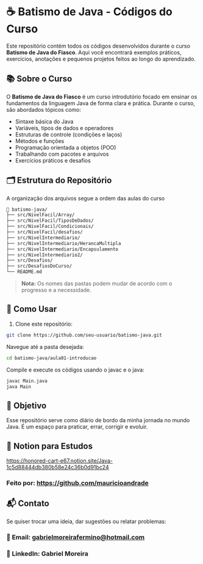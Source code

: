 # ☕ Batismo de Java - Códigos do Curso

Este repositório contém todos os códigos desenvolvidos durante o curso **Batismo de Java do Fiasco**. Aqui você encontrará exemplos práticos, exercícios, anotações e pequenos projetos feitos ao longo do aprendizado.

## 📚 Sobre o Curso

O **Batismo de Java do Fiasco** é um curso introdutório focado em ensinar os fundamentos da linguagem Java de forma clara e prática. Durante o curso, são abordados tópicos como:

- Sintaxe básica do Java
- Variáveis, tipos de dados e operadores
- Estruturas de controle (condições e laços)
- Métodos e funções
- Programação orientada a objetos (POO)
- Trabalhando com pacotes e arquivos
- Exercícios práticos e desafios

## 🗂 Estrutura do Repositório

A organização dos arquivos segue a ordem das aulas do curso

```bash
📁 batismo-java/
├── src/NivelFacil/Array/
├── src/NivelFacil/TiposDeDados/
├── src/NivelFacil/Condicionais/
├── src/NivelFacil/desafios/
├── src/NivelIntermediario/
├── src/NivelIntermediario/HerancaMultipla
├── src/NivelIntermediario/Encapsulamento
├── src/NivelIntermediario2/
├── src/Desafios/
├── src/DesafiosDoCurso/
└── README.md
```

> **Nota:** Os nomes das pastas podem mudar de acordo com o progresso e a necessidade.

## 🚀 Como Usar

1. Clone este repositório:
```bash
git clone https://github.com/seu-usuario/batismo-java.git
```

Navegue até a pasta desejada:
```bash
cd batismo-java/aula01-introducao
```

Compile e execute os códigos usando o javac e o java:
```bash
javac Main.java
java Main
```

## 📌 Objetivo
Esse repositório serve como diário de bordo da minha jornada no mundo Java. É um espaço para praticar, errar, corrigir e evoluir.

## 📌 Notion para Estudos
https://honored-cart-e67.notion.site/Java-1c5d88444db380b58e24c36b0d91bc24
### Feito por: https://github.com/mauricioandrade

## 📬 Contato
Se quiser trocar uma ideia, dar sugestões ou relatar problemas:

### 📧 Email: gabrielmoreirafermino@hotmail.com

### 💼 LinkedIn: Gabriel Moreira
